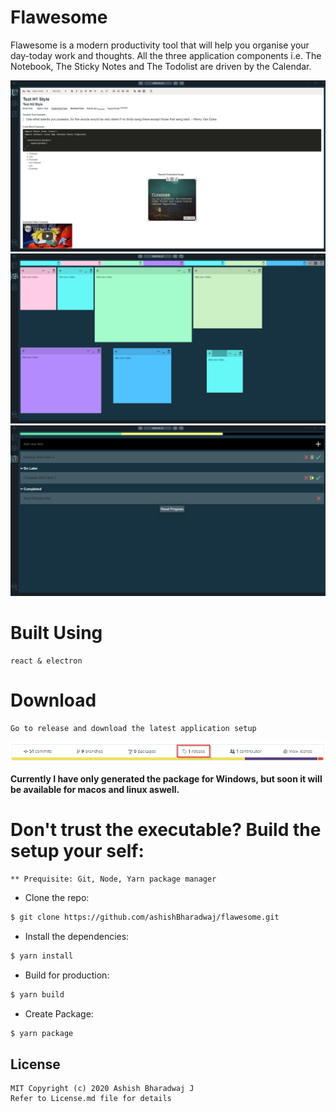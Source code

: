 # Flawesome
Flawesome is a modern productivity tool that will help you organise your day-today work and thoughts.
All the three application components i.e. The Notebook, The Sticky Notes and The Todolist are driven by the Calendar.

<img src="assets/ScreenshotTab1.png" alt="Application Tab 1 Screenshot">

<img src="assets/ScreenShotTab2.png" alt="Application Tab 2 Screenshot">

<img src="assets/ScreenShotTab3.png" alt="Application Tab 3 Screenshot">

# Built Using 
    react & electron

# Download
    Go to release and download the latest application setup
<img src="assets/ScreenshotRelease.png" alt="Release Screenshot">

**Currently I have only generated the package for Windows, but soon it will be available for macos and linux aswell.**

# Don't trust the executable? Build the setup your self:

    ** Prequisite: Git, Node, Yarn package manager

- Clone the repo:

```bash
$ git clone https://github.com/ashishBharadwaj/flawesome.git
```

- Install the dependencies:

```bash
$ yarn install
```

- Build for production:

```bash
$ yarn build
```

- Create Package:

```bash
$ yarn package
```



## License
    MIT Copyright (c) 2020 Ashish Bharadwaj J
    Refer to License.md file for details